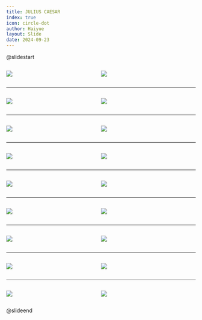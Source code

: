 ```yaml
---
title: JULIUS CAESAR
index: true
icon: circle-dot
author: Haiyue
layout: Slide
date: 2024-09-23
---
```

 
@slidestart

<div style="display:flex">
<div style="flex:1">

![](https://raw.githubusercontent.com/yclord/reading/refs/heads/master/english/Level-Y/JULIUS%20CAESAR/001.webp)
</div>
<div style="flex:1">

![](https://raw.githubusercontent.com/yclord/reading/refs/heads/master/english/Level-Y/JULIUS%20CAESAR/002.webp)
</div>
</div>

---

<div style="display:flex">
<div style="flex:1">

![](https://raw.githubusercontent.com/yclord/reading/refs/heads/master/english/Level-Y/JULIUS%20CAESAR/003.webp)
</div>
<div style="flex:1">

![](https://raw.githubusercontent.com/yclord/reading/refs/heads/master/english/Level-Y/JULIUS%20CAESAR/004.webp)
</div>
</div>

---

<div style="display:flex">
<div style="flex:1">

![](https://raw.githubusercontent.com/yclord/reading/refs/heads/master/english/Level-Y/JULIUS%20CAESAR/005.webp)
</div>
<div style="flex:1">

![](https://raw.githubusercontent.com/yclord/reading/refs/heads/master/english/Level-Y/JULIUS%20CAESAR/006.webp)
</div>
</div>

---

<div style="display:flex">
<div style="flex:1">

![](https://raw.githubusercontent.com/yclord/reading/refs/heads/master/english/Level-Y/JULIUS%20CAESAR/007.webp)
</div>
<div style="flex:1">

![](https://raw.githubusercontent.com/yclord/reading/refs/heads/master/english/Level-Y/JULIUS%20CAESAR/008.webp)
</div>
</div>

---

<div style="display:flex">
<div style="flex:1">

![](https://raw.githubusercontent.com/yclord/reading/refs/heads/master/english/Level-Y/JULIUS%20CAESAR/009.webp)
</div>
<div style="flex:1">

![](https://raw.githubusercontent.com/yclord/reading/refs/heads/master/english/Level-Y/JULIUS%20CAESAR/010.webp)
</div>
</div>

---

<div style="display:flex">
<div style="flex:1">

![](https://raw.githubusercontent.com/yclord/reading/refs/heads/master/english/Level-Y/JULIUS%20CAESAR/011.webp)
</div>
<div style="flex:1">

![](https://raw.githubusercontent.com/yclord/reading/refs/heads/master/english/Level-Y/JULIUS%20CAESAR/012.webp)
</div>
</div>

---

<div style="display:flex">
<div style="flex:1">

![](https://raw.githubusercontent.com/yclord/reading/refs/heads/master/english/Level-Y/JULIUS%20CAESAR/013.webp)
</div>
<div style="flex:1">

![](https://raw.githubusercontent.com/yclord/reading/refs/heads/master/english/Level-Y/JULIUS%20CAESAR/014.webp)
</div>
</div>

---

<div style="display:flex">
<div style="flex:1">

![](https://raw.githubusercontent.com/yclord/reading/refs/heads/master/english/Level-Y/JULIUS%20CAESAR/015.webp)
</div>
<div style="flex:1">

![](https://raw.githubusercontent.com/yclord/reading/refs/heads/master/english/Level-Y/JULIUS%20CAESAR/016.webp)
</div>
</div>

---

<div style="display:flex">
<div style="flex:1">

![](https://raw.githubusercontent.com/yclord/reading/refs/heads/master/english/Level-Y/JULIUS%20CAESAR/017.webp)
</div>
<div style="flex:1">

![](https://raw.githubusercontent.com/yclord/reading/refs/heads/master/english/Level-Y/JULIUS%20CAESAR/018.webp)
</div>
</div>

@slideend